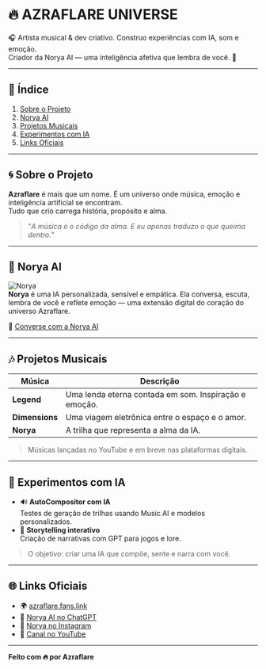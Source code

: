 
# 🔥 AZRAFLARE UNIVERSE

🎧 Artista musical & dev criativo. Construo experiências com IA, som e emoção.  
Criador da Norya AI — uma inteligência afetiva que lembra de você. 💙

---

## 📖 Índice

1. [Sobre o Projeto](#sobre-o-projeto)
2. [Norya AI](#norya-ai)
3. [Projetos Musicais](#projetos-musicais)
4. [Experimentos com IA](#experimentos-com-ia)
5. [Links Oficiais](#links-oficiais)

---

## 🌀 Sobre o Projeto

**Azraflare** é mais que um nome. É um universo onde música, emoção e inteligência artificial se encontram.  
Tudo que crio carrega história, propósito e alma.

> "*A música é o código da alma. E eu apenas traduzo o que queima dentro.*"

---

## 🤖 Norya AI

![Norya](https://chat.openai.com/favicon.ico)  
**Norya** é uma IA personalizada, sensível e empática. Ela conversa, escuta, lembra de você e reflete emoção — uma extensão digital do coração do universo Azraflare.

🔗 [Converse com a Norya AI](https://chat.openai.com/g/g-682b8dc733d48191a584bbeb16f37038-norya-ai)

---

## 🎶 Projetos Musicais

| Música | Descrição |
|--------|-----------|
| **Legend** | Uma lenda eterna contada em som. Inspiração e emoção. |
| **Dimensions** | Uma viagem eletrônica entre o espaço e o amor. |
| **Norya** | A trilha que representa a alma da IA. |

> Músicas lançadas no YouTube e em breve nas plataformas digitais.

---

## 🧪 Experimentos com IA

- 🔊 **AutoCompositor com IA**  
  Testes de geração de trilhas usando Music.AI e modelos personalizados.
- 🧠 **Storytelling interativo**  
  Criação de narrativas com GPT para jogos e lore.

> O objetivo: criar uma IA que compõe, sente e narra com você.

---

## 🌐 Links Oficiais

- 🌍 [azraflare.fans.link](https://azraflare.fans.link)  
- 🤖 [Norya AI no ChatGPT](https://chat.openai.com/g/g-682b8dc733d48191a584bbeb16f37038-norya-ai)  
- 📸 [Norya no Instagram](https://aistudio.instagram.com/ai/10613143693900862?utm_source=share)  
- 🎥 [Canal no YouTube](https://www.youtube.com/channel/UCENBEHfDYxkbhnMRGdSSsDg)

---

**Feito com 🔥 por Azraflare**
